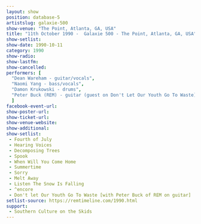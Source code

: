 ```yaml
---
layout: show
position: database-5
artistslug: galaxie-500
show-venue: "The Point, Atlanta, GA, USA"
title: "11th October 1990 -  Galaxie 500 - The Point, Atlanta, GA, USA"
show-setlist:
show-date: 1990-10-11
category: 1990
show-radio: 
show-lastfm: 
show-cancelled: 
performers: [
  "Dean Wareham - guitar/vocals",
  "Naomi Yang - bass/vocals",
  "Damon Krukowski - drums",
  "Peter Buck (REM) - guitar (guest on Don't Let Our Youth Go To Waste)"
  ]
facebook-event-url: 
show-poster-url: 
show-ticket-url: 
show-venue-website: 
show-additional: 
show-setlist:
 - Fourth of July
 - Hearing Voices
 - Decomposing Trees
 - Spook
 - When Will You Come Home
 - Summertime
 - Sorry
 - Melt Away
 - Listen The Snow Is Falling
 - ^encore
 - Don't let Our Youth Go To Waste [with Peter Buck of REM on guitar]
setlist-source: https://remtimeline.com/1990.html
support:
 - Southern Culture on the Skids
---
```


